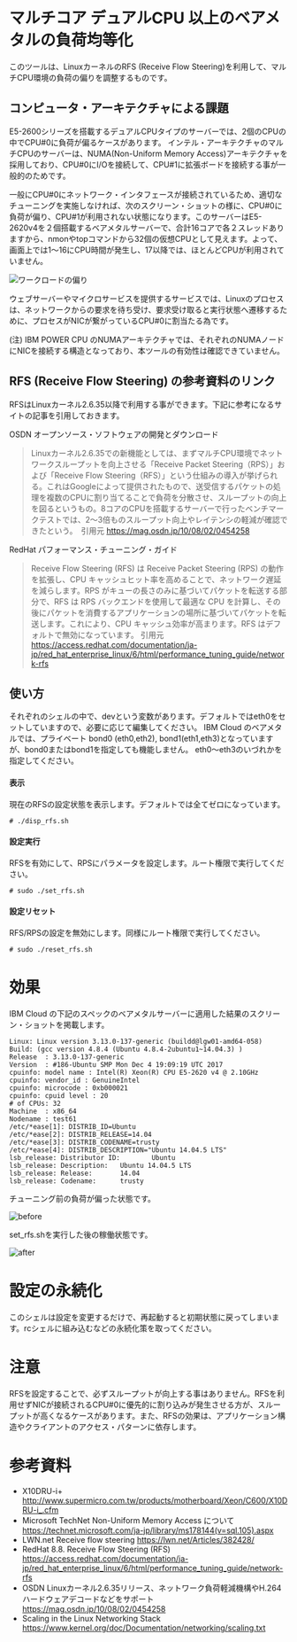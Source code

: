 # マルチコア デュアルCPU 以上のベアメタルの負荷均等化

このツールは、LinuxカーネルのRFS (Receive Flow Steering)を利用して、マルチCPU環境の負荷の偏りを調整するものです。


## コンピュータ・アーキテクチャによる課題

E5-2600シリーズを搭載するデュアルCPUタイプのサーバーでは、2個のCPUの中でCPU#0に負荷が偏るケースがあります。
インテル・アーキテクチャのマルチCPUのサーバーは、NUMA(Non-Uniform Memory Access)アーキテクチャを採用しており、CPU#0にI/Oを接続して、CPU#1に拡張ボードを接続する事が一般的のためです。

一般にCPU#0にネットワーク・インタフェースが接続されているため、適切なチューニングを実施しなければ、次のスクリーン・ショットの様に、CPU#0に負荷が偏り、CPU#1が利用されない状態になります。このサーバーはE5-2620v4を２個搭載するベアメタルサーバーで、合計16コアで各２スレッドありますから、nmonやtopコマンドから32個の仮想CPUとして見えます。よって、画面上では1〜16にCPU時間が発生し、17以降では、ほとんどCPUが利用されていません。


![ワークロードの偏り](picture/issue.png)

ウェブサーバーやマイクロサービスを提供するサービスでは、Linuxのプロセスは、ネットワークからの要求を待ち受け、要求受け取ると実行状態へ遷移するために、プロセスがNICが繋がっているCPU#0に割当たる為です。

(注) IBM POWER CPU のNUMAアーキテクチャでは、それぞれのNUMAノードにNICを接続する構造となっており、本ツールの有効性は確認できていません。


## RFS (Receive Flow Steering) の参考資料のリンク

RFSはLinuxカーネル2.6.35以降で利用する事ができます。下記に参考になるサイトの記事を引用しておきます。

OSDN オープンソース・ソフトウェアの開発とダウンロード

> Linuxカーネル2.6.35での新機能としては、まずマルチCPU環境でネットワークスループットを向上させる「Receive Packet Steering（RPS）」および「Receive Flow Steering（RFS）」という仕組みの導入が挙げられる。これはGoogleによって提供されたもので、送受信するパケットの処理を複数のCPUに割り当てることで負荷を分散させ、スループットの向上を図るというもの。8コアのCPUを搭載するサーバーで行ったベンチマークテストでは、2〜3倍ものスループット向上やレイテンシの軽減が確認できたという。　引用元 https://mag.osdn.jp/10/08/02/0454258

RedHat パフォーマンス・チューニング・ガイド

> Receive Flow Steering (RFS) は Receive Packet Steering (RPS) の動作を拡張し、CPU キャッシュヒット率を高めることで、ネットワーク遅延を減らします。RPS がキューの長さのみに基づいてパケットを転送する部分で、RFS は RPS バックエンドを使用して最適な CPU を計算し、その後にパケットを消費するアプリケーションの場所に基づいてパケットを転送します。これにより、CPU キャッシュ効率が高まります。RFS はデフォルトで無効になっています。 引用元 https://access.redhat.com/documentation/ja-jp/red_hat_enterprise_linux/6/html/performance_tuning_guide/network-rfs


## 使い方

それぞれのシェルの中で、devという変数があります。デフォルトではeth0をセットしていますので、必要に応じて編集してください。 IBM Cloud のベアメタルでは、プライベート bond0 (eth0,eth2), bond1(eth1,eth3)となっていますが、bond0またはbond1を指定しても機能しません。 eth0〜eth3のいづれかを指定してください。


#### 表示

現在のRFSの設定状態を表示します。デフォルトでは全てゼロになっています。

~~~
# ./disp_rfs.sh
~~~


#### 設定実行

RFSを有効にして、RPSにパラメータを設定します。ルート権限で実行してください。

~~~
# sudo ./set_rfs.sh
~~~


#### 設定リセット

RFS/RPSの設定を無効にします。同様にルート権限で実行してください。

~~~
# sudo ./reset_rfs.sh
~~~


# 効果

IBM Cloud の下記のスペックのベアメタルサーバーに適用した結果のスクリーン・ショットを掲載します。

~~~
Linux: Linux version 3.13.0-137-generic (buildd@lgw01-amd64-058) 
Build: (gcc version 4.8.4 (Ubuntu 4.8.4-2ubuntu1~14.04.3) )
Release  : 3.13.0-137-generic
Version  : #186-Ubuntu SMP Mon Dec 4 19:09:19 UTC 2017
cpuinfo: model name : Intel(R) Xeon(R) CPU E5-2620 v4 @ 2.10GHz
cpuinfo: vendor_id : GenuineIntel
cpuinfo: microcode : 0xb000021
cpuinfo: cpuid level : 20
# of CPUs: 32
Machine  : x86_64
Nodename : test61
/etc/*ease[1]: DISTRIB_ID=Ubuntu
/etc/*ease[2]: DISTRIB_RELEASE=14.04
/etc/*ease[3]: DISTRIB_CODENAME=trusty
/etc/*ease[4]: DISTRIB_DESCRIPTION="Ubuntu 14.04.5 LTS"
lsb_release: Distributor ID:        Ubuntu
lsb_release: Description:   Ubuntu 14.04.5 LTS
lsb_release: Release:       14.04
lsb_release: Codename:      trusty
~~~


チューニング前の負荷が偏った状態です。

![before](picture/before_tune.png)


set_rfs.shを実行した後の稼働状態です。

![after](picture/after_tune.png)


# 設定の永続化
このシェルは設定を変更するだけで、再起動すると初期状態に戻ってしまいます。rcシェルに組み込むなどの永続化策を取ってください。


# 注意
RFSを設定することで、必ずスループットが向上する事はありません。RFSを利用せずNICが接続されるCPU#0に優先的に割り込みが発生させる方が、スループットが高くなるケースがあります。また、RFSの効果は、アプリケーション構造やクライアントのアクセス・パターンに依存します。



# 参考資料

* X10DRU-i+ http://www.supermicro.com.tw/products/motherboard/Xeon/C600/X10DRU-i_.cfm
* Microsoft TechNet Non-Uniform Memory Access について https://technet.microsoft.com/ja-jp/library/ms178144(v=sql.105).aspx
* LWN.net Receive flow steering https://lwn.net/Articles/382428/
* RedHat 8.8. Receive Flow Steering (RFS) https://access.redhat.com/documentation/ja-jp/red_hat_enterprise_linux/6/html/performance_tuning_guide/network-rfs
* OSDN Linuxカーネル2.6.35リリース、ネットワーク負荷軽減機構やH.264ハードウェアデコードなどをサポート https://mag.osdn.jp/10/08/02/0454258
* Scaling in the Linux Networking Stack https://www.kernel.org/doc/Documentation/networking/scaling.txt

